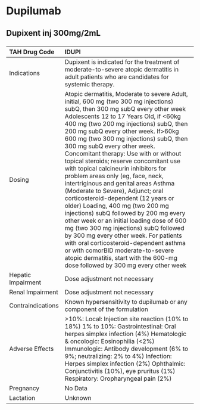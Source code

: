 # Dupilumab

## Dupixent inj 300mg/2mL

##### 

| TAH Drug Code      | IDUPI                                                                                                                                                                                                                                                                                                                                                                                                                                                                                                                                                                                                                                                                                                                                                                                                                                                                                                                                                                                      |
|:-------------------|:-------------------------------------------------------------------------------------------------------------------------------------------------------------------------------------------------------------------------------------------------------------------------------------------------------------------------------------------------------------------------------------------------------------------------------------------------------------------------------------------------------------------------------------------------------------------------------------------------------------------------------------------------------------------------------------------------------------------------------------------------------------------------------------------------------------------------------------------------------------------------------------------------------------------------------------------------------------------------------------------|
| Indications        | Dupixent is indicated for the treatment of moderate-to-severe atopic dermatitis in adult patients who are candidates for systemic therapy.                                                                                                                                                                                                                                                                                                                                                                                                                                                                                                                                                                                                                                                                                                                                                                                                                                                 |
| Dosing             | Atopic dermatitis, Moderate to severe Adult, initial, 600 mg (two 300 mg injections) subQ, then 300 mg subQ every other week Adolescents 12 to 17 Years Old, if <60kg 400 mg (two 200 mg injections) subQ, then 200 mg subQ every other week. If>60kg 600 mg (two 300 mg injections) subQ, then 300 mg subQ every other week. Concomitant therapy: Use with or without topical steroids; reserve concomitant use with topical calcineurin inhibitors for problem areas only (eg, face, neck, intertriginous and genital areas Asthma (Moderate to Severe), Adjunct; oral corticosteroid-dependent (12 years or older) Loading, 400 mg (two 200 mg injections) subQ followed by 200 mg every other week or an initial loading dose of 600 mg (two 300 mg injections) subQ followed by 300 mg every other week. For patients with oral corticosteroid-dependent asthma or with comorBID moderate-to-severe atopic dermatitis, start with the 600-mg dose followed by 300 mg every other week |
| Hepatic Impairment | Dose adjustment not necessary                                                                                                                                                                                                                                                                                                                                                                                                                                                                                                                                                                                                                                                                                                                                                                                                                                                                                                                                                              |
| Renal Impairment   | Dose adjustment not necessary                                                                                                                                                                                                                                                                                                                                                                                                                                                                                                                                                                                                                                                                                                                                                                                                                                                                                                                                                              |
| Contraindications  | Known hypersensitivity to dupilumab or any component of the formulation                                                                                                                                                                                                                                                                                                                                                                                                                                                                                                                                                                                                                                                                                                                                                                                                                                                                                                                    |
| Adverse Effects    | >10%: Local: Injection site reaction (10% to 18%) 1% to 10%: Gastrointestinal: Oral herpes simplex infection (4%) Hematologic & oncologic: Eosinophilia (<2%) Immunologic: Antibody development (6% to 9%; neutralizing: 2% to 4%) Infection: Herpes simplex infection (2%) Ophthalmic: Conjunctivitis (10%), eye pruritus (1%) Respiratory: Oropharyngeal pain (2%)                                                                                                                                                                                                                                                                                                                                                                                                                                                                                                                                                                                                                       |
| Pregnancy          | No Data                                                                                                                                                                                                                                                                                                                                                                                                                                                                                                                                                                                                                                                                                                                                                                                                                                                                                                                                                                                    |
| Lactation          | Unknown                                                                                                                                                                                                                                                                                                                                                                                                                                                                                                                                                                                                                                                                                                                                                                                                                                                                                                                                                                                    |

